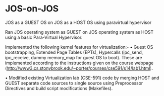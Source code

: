 JOS-on-JOS
==========

JOS as a GUEST OS on JOS as a HOST OS using paravirtual hypervisor

Ran JOS operating system as GUEST on JOS operating system as HOST using a basic Para-Virtual Hypervisor.

Implemented the following kernel features for virtualization:-
• Guest OS bootstrapping, Extended Page Tables (EPTs), Hypercalls (ipc_send, ipc_receive, dummy memory_map for guest OS to boot).
These are implemented according to the instructions given on the course webpage (http://www3.cs.stonybrook.edu/~porter/courses/cse591/s14/lab1.html).

•	Modified existing Virtualization lab (CSE-591) code by merging HOST and GUEST separate code sources to single source using Preprocessor Directives and build script modifications (Makefiles).
